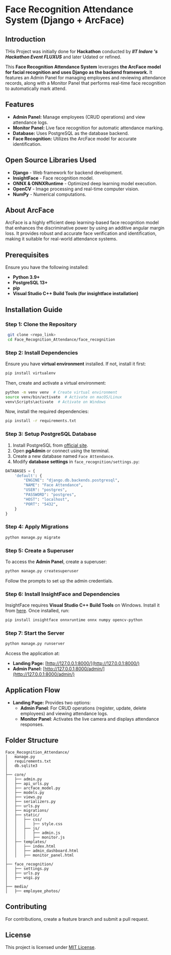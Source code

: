 
# Face Recognition Attendance System (Django + ArcFace)

## Introduction

THis Project was initially done for **Hackathon** conducted by _**IIT Indore 's Hackathon Event FLUXUS**_ and later Udated or refined.

This **Face Recognition Attendance System** leverages **the ArcFace model for facial recognition and uses Django as the backend framework.** It features an Admin Panel for managing employees and reviewing attendance records, along with a Monitor Panel that performs real-time face recognition to automatically mark attend.

## Features

- **Admin Panel:** Manage employees (CRUD operations) and view attendance logs.
- **Monitor Panel:** Live face recognition for automatic attendance marking.
- **Database:** Uses PostgreSQL as the database backend.
- **Face Recognition:** Utilizes the ArcFace model for accurate identification.

## Open Source Libraries Used

- **Django** - Web framework for backend development.
- **InsightFace** - Face recognition model.
- **ONNX & ONNXRuntime** - Optimized deep learning model execution.
- **OpenCV** - Image processing and real-time computer vision.
- **NumPy** - Numerical computations.

## About ArcFace

ArcFace is a highly efficient deep learning-based face recognition model that enhances the discriminative power by using an additive angular margin loss. It provides robust and accurate face verification and identification, making it suitable for real-world attendance systems.

## Prerequisites

Ensure you have the following installed:

- **Python 3.9+**
- **PostgreSQL 13+**
- **pip**
- **Visual Studio C++ Build Tools (for insightface installation)**

## Installation Guide

### Step 1: Clone the Repository

```sh
 git clone <repo_link>
 cd Face_Recognition_Attendance/face_recognition
```

### Step 2: Install Dependencies

Ensure you have **virtual environment** installed. If not, install it first:

```sh
pip install virtualenv
```

Then, create and activate a virtual environment:

```sh
python -m venv venv  # Create virtual environment
source venv/bin/activate  # Activate on macOS/Linux
venv\Scripts\activate  # Activate on Windows
```

Now, install the required dependencies:

```sh
pip install -r requirements.txt
```

### Step 3: Setup PostgreSQL Database

1. Install PostgreSQL from [official site](https://www.postgresql.org/download/).
2. Open **pgAdmin** or connect using the terminal.
3. Create a new database named `Face Attendance`.
4. Modify **database settings** in `face_recognition/settings.py`:

```python
DATABASES = {
    'default': {
        "ENGINE": "django.db.backends.postgresql",
        "NAME": "Face Attendance",
        "USER": "postgres",
        "PASSWORD": "postgres",
        "HOST": "localhost",
        "PORT": "5432",
    }
}
```

### Step 4: Apply Migrations

```sh
python manage.py migrate
```

### Step 5: Create a Superuser

To access the **Admin Panel**, create a superuser:

```sh
python manage.py createsuperuser
```

Follow the prompts to set up the admin credentials.

### Step 6: Install InsightFace and Dependencies

InsightFace requires **Visual Studio C++ Build Tools** on Windows. Install it from [here](https://visualstudio.microsoft.com/visual-cpp-build-tools/). Once installed, run:

```sh
pip install insightface onnxruntime onnx numpy opencv-python
```

### Step 7: Start the Server

```sh
python manage.py runserver
```

Access the application at:

- **Landing Page:** [http://127.0.0.1:8000/](http://127.0.0.1:8000/)
- **Admin Panel:** [http://127.0.0.1:8000/admin/](http://127.0.0.1:8000/admin/)

## Application Flow

- **Landing Page:** Provides two options:
  - **Admin Panel**: For CRUD operations (register, update, delete employees) and viewing attendance logs.
  - **Monitor Panel**: Activates the live camera and displays attendance responses.

## Folder Structure

```
Face_Recognition_Attendance/
│   manage.py
│   requirements.txt
│   db.sqlite3
│
├── core/
│   ├── admin.py
│   ├── api_urls.py
│   ├── arcface_model.py
│   ├── models.py
│   ├── views.py
│   ├── serializers.py
│   ├── urls.py
│   ├── migrations/
│   ├── static/
│   │   ├── css/
│   │   │   ├── style.css
│   │   ├── js/
│   │   │   ├── admin.js
│   │   │   ├── monitor.js
│   ├── templates/
│   │   ├── index.html
│   │   ├── admin_dashboard.html
│   │   ├── monitor_panel.html
│
├── face_recognition/
│   ├── settings.py
│   ├── urls.py
│   ├── wsgi.py
│
├── media/
│   ├── employee_photos/
```

## Contributing

For contributions, create a feature branch and submit a pull request.

## License

This project is licensed under [MIT License](LICENSE).


